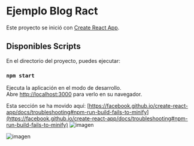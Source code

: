 # Ejemplo Blog Ract

Este proyecto se inició con [Create React App](https://github.com/facebook/create-react-app).

## Disponibles Scripts

En el directorio del proyecto, puedes ejecutar:

### `npm start`

Ejecuta la aplicación en el modo de desarrollo.\
Abre [http://localhost:3000](http://localhost:3000) para verlo en su navegador.



Esta sección se ha movido aquí: [https://facebook.github.io/create-react-app/docs/troubleshooting#npm-run-build-fails-to-minify](https://facebook.github.io/create-react-app/docs/troubleshooting#npm-run-build-fails-to-minify)
![imagen](https://github.com/user-attachments/assets/2d8ad094-a961-4c7d-a368-a1008c4f68f0)

![imagen](https://github.com/user-attachments/assets/96144ba1-fe4f-45b4-aadc-acf9190f68c3)




